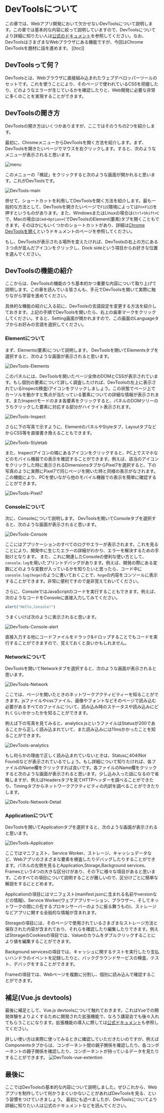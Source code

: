 # DevToolsについて
この章では、Webアプリ開発において欠かせないDevToolsについて説明します。この章では基本的な内容に絞って説明していますので、DevToolsについてより詳細に知りたい人は[公式のドキュメント](https://developer.chrome.com/docs/devtools?hl=ja)を参照してください。なお、DevToolsはさまざまなWebブラウザにある機能ですが、今回はChrome DevToolsを題材に話を進めます。
[[toc]]
## DevToolsって何？
DevToolsとは、Webブラウザに直接組み込まれたウェブデベロッパーツールのセットです。これを使うことにより、そのページで使われているCSSを把握したり、どのようなエラーが生じているかを確認したりと、Web開発に必要な非常に多くのことを実現することができます。
## DevToolsの開き方
DevToolsの開き方はいくつかありますが、ここではそのうちの2つを紹介します。

最初に、ChromeメニューからDevToolsを開く方法を紹介します。まず、DevToolsを開きたいページでマウスを右クリックします。すると、次のようなメニューが表示されると思います。

![menu](./images/menu.png)

このメニューの「検証」をクリックすると次のような画面が開かれると思います。これがDevToolsです。

![DevTools-main](./images/DevTools-main.png)

併せて、ショートカットを利用してDevToolsを開く方法を紹介します。最も一般的な方法として、DevToolsを開きたいページで`F12`(環境によっては`Fn+F12`)を押すというものがあります。また、WindowsまたはLinuxの場合は`Ctrl+Shift+C`で、Macの場合は`Cmd+Option+C`でDevToolsのElement(要素)タブを開くこともできます。そのほかにもいくつかのショートカットがあり、詳細は[Chrome DevToolsを開く](https://developer.chrome.com/docs/devtools/open?hl=ja)というドキュメントのページを参照してください。

もし、DevToolsが表示される場所を変えたければ、DevToolsの右上の方にある３つ点が並んだアイコンをクリックし、Dock sideという項目からお好きな位置を選んでください。

## DevToolsの機能の紹介
ここからは、DevToolsの機能のうち基本的かつ重要な内容について取り上げて説明します。この章を読んでいる皆さんも、手元でDevToolsを開いて実際に触りながら学習を進めてください。

具体的な機能の紹介に入る前に、DevToolsの言語設定を変更する方法を紹介しておきます。上記の手順でDevToolsを開いたら、右上の歯車マークをクリックしてください。すると、Setting画面が開かれますので、この画面のLanguageタブからお好みの言語を選択してください。


### Elementについて
まず、Elements(要素)について説明します。
DevToolsを開いてElementsタブを選択すると、次のような画面が表示されると思います。

![DevTools-Elements](./images/DevTools-Elements.png)

このパネルには、DevToolsを開いたページ全体のDOMとCSSが表示されています。もし個別の要素について詳しく調査したければ、DevToolsの左上に表示されているInspect(検査)アイコンをクリックしましょう。この状態でページ上でカーソルを動かすと焦点が当たっている要素についての詳細な情報が表示されます。またInspectモードのまま各要素をクリックすると、パネルのDOMツリーのうちクリックした要素に対応する部分がハイライト表示されます。

![DevTools-Inspect](./images/DevTools-Inspect.png)

さらに下の写真で示すように、ElementのパネルやStyleタブ、LayoutタブなどからCSS等を直接書き換えることもできます。

![DevTools-Styletab](./images/DevTools-Styletab.png)

また、Inspectアイコンの隣にあるアイコンをクリックすると、PC上でスマホなどのモバイル機器での表示を確認することができます。例えば、該当のアイコンをクリックした時に表示されるDimensionsタブからPixel7を選択すると、下の写真のように実際にPixel7で同じページを開いた時と同様の表示がなされます。この機能により、PCを使いながら他のモバイル機器での表示を簡単に確認することができます。

![DevTools-Pixel7](./images/DevTools-Pixel7.png)

### Consoleについて
次に、Consoleについて説明します。
DevToolsを開いてConsoleタブを選択すると、次のような画面が表示されると思います。

![DevTools-Console](./images/DevTools-Console.png)

ここにはアプリケーションのすべてのログやエラーが表示されます。これを見ることにより、開発中に生じたエラーの詳細がわかり、エラーを解決するための手助けとなります。
また、これに関連したConsoleの便利な使い方として、`console.log`を用いたプリントデバッグがあります。例えば、開発の際にある変数にどのような変数が入っているかを知りたいと思ったら、コード中に`console.log(hoge)`のように書いておくことで、`hoge`の内容をコンソールに表示することができます。非常に便利ですので是非覚えておいてください。

さらに、ConsoleではJavaScriptのコードを実行することもできます。例えば、次のようなコードをConsoleに直接入力してみてください。
```js
alert("Hello,Console!")
```
うまくいけば次のように表示されると思います。

![DevTools-Console-alert](./images/DevTools-Console2.png)

直接入力する他にコードファイルをドラック&ドロップすることでもコードを実行することができますので、覚えておくと良いかもしれません。


### Networkについて
DevToolsを開いてNetworkタブを選択すると、次のような画面が表示されると思います。

![DevTools-Network](./images/DevTools-Network.png)

ここでは、ページを開いたときのネットワークアクティビティーを知ることができます。jsファイルやcssファイル、画像やフォントなどそのページで読み込む必要があるすべてのファイルについて、読み込み時のステータスや読み込みにどれくらいかかったかを知ることができます。

例えば下の写真を見てみると、analytics.jsというファイルはStatusが200であることから正しく読み込まれていて、また読み込みには11msかかったことを知ることができます。

![DevTools-analytics](./images/DevTools-analytics.png)

もし何らかの理由で正しく読み込まれていないときは、Statusに404(Not Found)などが表示されているでしょう。もし詳細について知りたければ、各ファイルのName欄をクリックすれば良いです。各ファイルのName欄をクリックすると次のような画面が表示されると思います。少し込み入った話になるので省略しますが、例えばHeadersタブを見てHTTPヘッダーを調べることができたり、Timingタブからネットワークアクティビティの内訳を調べることができたりします。

![DevTools-Network-Detail](./images/DevTools-Network-Detail.png)

### Applicationについて
DevToolsを開いてApplicationタブを選択すると、次のような画面が表示されると思います。

![DevTools-Application](./images/DevTools-Application.png)

ここではマニフェスト、Service Worker、ストレージ、キャッシュデータなど、Webアプリのさまざまな要素を検査したりデバッグしたりすることができます。パネルの左側を見るとApplication,Storage,Background services、Framesという4つの大きな区分けがあり、その下に様々な項目があると思います。このすべての項目について説明することが難しいので、区分けごとに簡単な解説をするにとどめます。

Applicationの項目にはマニフェスト(manifest.jsonに含まれる名前やversionなどの情報)、Service Worker(ウェブアプリケーション、ブラウザー、そしてネットワークの間に介在するプロキシサーバーのように振る舞うもの)、ストレージなどアプリに関する全般的な情報が含まれます。

Storageの項目には、そのページで使用されているさまざまなストレージ方法と保存された内容が含まれており、それらを確認したり編集したりできます。例えばStorageのCookiesの項目では、Valueのカラムをダブルクリックすることにより値を編集することができます。

Background servicesの項目では、キャッシュに関するテストを実行したり支払いハンドラのイベントを記録したりと、バックグラウンドサービスの検査、テスト、デバッグをすることができます。

Frameの項目では、Webページを複数に分割し、個別に読み込んで確認することができます。

## 補足(Vue.js devtools)
最後に補足として、Vue.js devtoolsについて触れておきます。これはVueでの開発体験をよりよくするために開発された拡張機能で、なろう講習会でも後々入れてもらうことになります。拡張機能の導入に際しては[公式ドキュメント](https://devtools.vuejs.org/guide/installation.html)も参照してください。

詳しい使い方は実際に使ってみるときに確認していただきたいのですが、例えばComponentsタブからは、コンポーネント間の親子関係を確認したり、各コンポーネントの親子関係を確認したり、コンポーネントが持っているデータを見たりすることができます。
![DevTools-vue-extention](./images/DevTools-vue-extention.png)

## 最後に
ここではDevToolsの基本的な内容について説明しました。ぜひこれから、Webアプリを制作していて何かうまくいかないことがあればDevToolsを見る、という習慣をつけていきましょう。
最初にも述べましたが、DevToolsについてより詳細に知りたい人は公式のドキュメントなどを読んでください。

